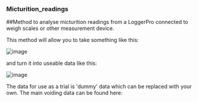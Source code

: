### Micturition_readings
##Method to analyse micturition readings from a LoggerPro connected to weigh scales or other measurement device. 

This method will allow you to take something like this: 

![image](https://github.com/kjaitken/Micturition_readings/assets/13381429/cb215c97-66a1-4a96-b405-4c3783d33fea)

and turn it into useable data like this: 

![image](https://github.com/kjaitken/Micturition_readings/assets/13381429/94d96676-99c3-46ac-9435-f3551d649a36)

The data for use as a trial is 'dummy' data which can be replaced with your own. 
The main voiding data can be found here: 
